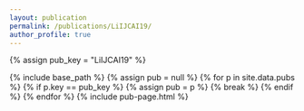 ```yaml
---
layout: publication
permalink: /publications/LiIJCAI19/
author_profile: true
---
```

{% assign pub_key = "LiIJCAI19" %}

{% include base_path %}
{% assign pub = null %}
{% for p in site.data.pubs %}
  {% if p.key == pub_key %}
    {% assign pub = p %}
    {% break %}
  {% endif %}
{% endfor %}
{% include pub-page.html %} 
